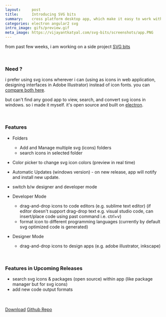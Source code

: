 ```yaml
---
layout:     post
title:      Introducing SVG bits
summary:    cross platform desktop app, which make it easy to work with svg (icons) 
categories: electron angular2 svg
intro_image: gifs/preview.gif
meta_image: https://vijayantkatyal.com/svg-bits/screenshots/app.PNG
---
```


from past few weeks, i am working on a side project [SVG bits](https://vijayantkatyal.com/svg-bits/)

<br>

### Need ?

i prefer using svg icons wherever i can (using as icons in web application, designing interfaces in Adobe Illustrator) instead of icon fonts. you can [compare both here](https://css-tricks.com/icon-fonts-vs-svg/).

but can't find any good app to view, search, and convert svg icons in windows. so i made it myself. it's open source and built on [electron](electron.atom.io).

<br>

### Features

* Folders
  * Add and Manage multiple svg (icons) folders
  * search icons in selected folder

* Color picker to change svg icon colors (preview in real time)

* Automatic Updates (windows version) - on new release, app will notify and install new update. 

* switch b/w designer and developer mode

* Developer Mode
  * drag-and-drop icons to code editors (e.g. sublime text editor) (if editor doesn't support drag-drop text e.g. visual studio code, can insert/place code using past command i.e. ctrl+v)
  * format icon to different programming languages (currently by default svg optimized code is generated)

* Designer Mode
  * drag-and-drop icons to design apps (e.g. adobe illustrator, inkscape)

<br>

### Features in Upcoming Releases

* search svg icons & packages (open source) within app (like package manager but for svg icons)
* add new code output formats


<br><br>
<a class="btn btn-primary" href="https://vijayantkatyal.com/svg-bits/">Download</a> <a class="btn btn-outline-primary" href="https://github.com/vijayantkatyal/svg-bits">Github Repo</a>